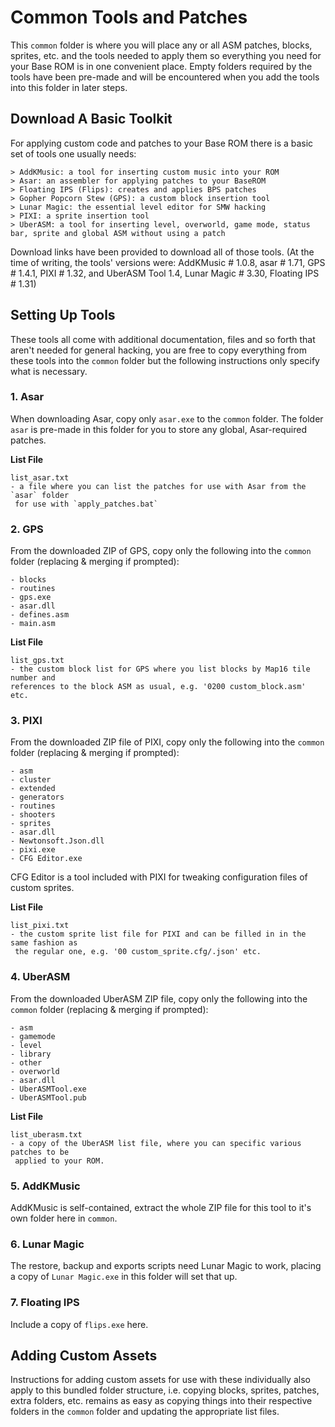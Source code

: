 # Common Tools and Patches

This `common` folder is where you will place any or all ASM patches, blocks, sprites, etc. and the tools needed to apply them so everything you need for your Base ROM is in one convenient place. Empty folders required by the tools have been pre-made and will be encountered when you add the tools into this folder in later steps.


## Download A Basic Toolkit

For applying custom code and patches to your Base ROM there is a basic set of tools one usually needs:

    > AddKMusic: a tool for inserting custom music into your ROM
    > Asar: an assembler for applying patches to your BaseROM
    > Floating IPS (Flips): creates and applies BPS patches
    > Gopher Popcorn Stew (GPS): a custom block insertion tool
    > Lunar Magic: the essential level editor for SMW hacking
    > PIXI: a sprite insertion tool
    > UberASM: a tool for inserting level, overworld, game mode, status bar, sprite and global ASM without using a patch

Download links have been provided to download all of those tools. (At the time of writing, the tools' versions were: AddKMusic # 1.0.8, asar # 1.71, GPS # 1.4.1, PIXI # 1.32, and UberASM Tool 1.4, Lunar Magic # 3.30, Floating IPS # 1.31)


## Setting Up Tools

These tools all come with additional documentation, files and so forth that aren't needed for general hacking, you are free to copy everything from these tools into the `common` folder but the following instructions only specify what is necessary.


### 1. Asar

When downloading Asar, copy only `asar.exe` to the `common` folder. The folder `asar` is pre-made in this folder for you to store any global, Asar-required patches.

**List File**

    list_asar.txt
    - a file where you can list the patches for use with Asar from the `asar` folder
     for use with `apply_patches.bat`

### 2. GPS

From the downloaded ZIP of GPS, copy only the following into the `common` folder (replacing & merging if prompted):
 
    - blocks
    - routines
    - gps.exe
    - asar.dll
    - defines.asm
    - main.asm

**List File**

    list_gps.txt
    - the custom block list for GPS where you list blocks by Map16 tile number and 
    references to the block ASM as usual, e.g. '0200 custom_block.asm' etc.


### 3. PIXI

From the downloaded ZIP file of PIXI, copy only the following into the `common` folder (replacing & merging if prompted):

    - asm
    - cluster
    - extended
    - generators
    - routines
    - shooters
    - sprites
    - asar.dll
    - Newtonsoft.Json.dll
    - pixi.exe
    - CFG Editor.exe

CFG Editor is a tool included with PIXI for tweaking configuration files of custom sprites.

**List File**

    list_pixi.txt
    - the custom sprite list file for PIXI and can be filled in in the same fashion as
     the regular one, e.g. '00 custom_sprite.cfg/.json' etc.


### 4. UberASM

From the downloaded UberASM ZIP file, copy only the following into the `common` folder (replacing & merging if prompted):

    - asm
    - gamemode
    - level
    - library
    - other
    - overworld
    - asar.dll
    - UberASMTool.exe
    - UberASMTool.pub

**List File**

    list_uberasm.txt
    - a copy of the UberASM list file, where you can specific various patches to be
     applied to your ROM.

### 5. AddKMusic

AddKMusic is self-contained, extract the whole ZIP file for this tool to it's own folder here in `common`.

### 6. Lunar Magic

The restore, backup and exports scripts need Lunar Magic to work, placing a copy of `Lunar Magic.exe` in this folder will set that up.

### 7. Floating IPS

Include a copy of `flips.exe` here.

## Adding Custom Assets

Instructions for adding custom assets for use with these individually also apply to this bundled folder structure, i.e. copying blocks, sprites, patches, extra folders, etc. remains as easy as copying things into their respective folders in the `common` folder and updating the appropriate list files.
